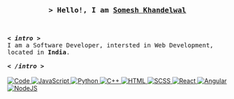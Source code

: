 <!-- https://someshkhandelwal.tech -->

<h3 align="center">
        <samp>&gt; Hello!, I am
                <b><a target="_blank" href="https://someshkhandelwal.tech">Somesh Khandelwal</a></b>
        </samp>
</h3>
<br>

<p align="centre">
        <samp>
                <b><i>&lt; intro &gt;</i></b>
                <br>
                I am a Software Developer, intersted in Web Development, located in <b>India</b>.
                <br>
                <br>
                <b><i>&lt; /intro &gt;</i></b>
        </samp>
        <br>
        <br>
        <a href="https://github.com/ShahriarShafin?tab=repositories" target="_blank"><img alt="Code"
                        src="https://img.shields.io/badge/-code-000000?style=flat-square&logo=Plex&logoColor=white">
        </a>
        <!-- JavaScript -->
        <a href="https://github.com/ShahriarShafin?tab=repositories" target="_blank"><img alt="JavaScript"
                        src="https://img.shields.io/badge/-JavaScript-F7DF1E?style=flat-square&logo=JavaScript&logoColor=white">
        </a>
        <!-- Python -->
        <a href="https://github.com/ShahriarShafin?tab=repositories" target="_blank"><img alt="Python"
                        src="https://img.shields.io/badge/-Python-3776AB?style=flat-square&logo=Python&logoColor=white">
        </a>
        <!-- C++ -->
        <a href="https://github.com/ShahriarShafin?tab=repositories" target="_blank"><img alt="C++"
                        src="https://img.shields.io/badge/-C++-9b3675?style=flat-square&logo=C%2B%2B&logoColor=white">
        </a>
        <!-- HTML -->
        <a href="https://github.com/ShahriarShafin?tab=repositories" target="_blank"><img alt="HTML"
                        src="https://img.shields.io/badge/-HTML-E34F26?style=flat-square&logo=HTML5&logoColor=white">
        </a>
        <!-- SCSS  -->
        <a href="https://github.com/ShahriarShafin?tab=repositories" target="_blank"><img alt="SCSS"
                        src="https://img.shields.io/badge/-SCSS-cd6799?style=flat-square&logo=SASS&logoColor=white">
        </a>
        <!-- React  -->
        <a href="https://github.com/ShahriarShafin?tab=repositories" target="_blank"><img alt="React"
                        src="https://img.shields.io/badge/-React-61dbfb?style=flat-square&logo=React&logoColor=white">
        </a>
        <!-- Angular  -->
        <a href="https://github.com/ShahriarShafin?tab=repositories" target="_blank"><img alt="Angular"
                        src="https://img.shields.io/badge/-Angular-f10c2f?style=flat-square&logo=Angular&logoColor=white">
        </a>
        <!-- NodeJS -->
        <a href="https://github.com/ShahriarShafin?tab=repositories" target="_blank"><img alt="NodeJS"
                        src="https://img.shields.io/badge/-NodeJS-68a063?style=flat-square&logo=node.js&logoColor=white">
        </a>
</p>
